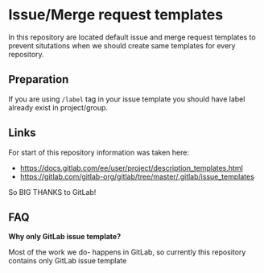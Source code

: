 # Issue/Merge request templates

In this repository are located default issue and merge request templates to
prevent situtations when we should create same templates for every repository.

## Preparation

If you are using `/label` tag in your issue template you should have label
already exist in project/group.

## Links

For start of this repository information was taken here:
- https://docs.gitlab.com/ee/user/project/description_templates.html
- https://gitlab.com/gitlab-org/gitlab/tree/master/.gitlab/issue_templates

So BIG THANKS to GitLab!


## FAQ

**Why only GitLab issue template?**

Most of the work we do- happens in GitLab, so currently this repository contains only GitLab issue  template
